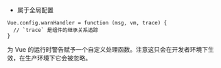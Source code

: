 
- 属于全局配置

```
Vue.config.warnHandler = function (msg, vm, trace) {
  // `trace` 是组件的继承关系追踪
}
```


为 Vue 的运行时警告赋予一个自定义处理函数。注意这只会在开发者环境下生效，在生产环境下它会被忽略。